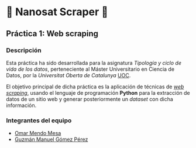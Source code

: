# 🚀 Nanosat Scraper 🚀
## Práctica 1: Web scraping
### Descripción
Esta práctica ha sido desarrollada para la asignatura *Tipología y ciclo de vida de los datos*,
perteneciente al Máster Universitario en Ciencia de Datos, por la *Universitat Oberta de Catalunya* [UOC](https://www.uoc.edu/portal/es/index.html).
<br/>

El objetivo principal de dicha práctica es la aplicación de técnicas de [*web scraping*](https://es.wikipedia.org/wiki/Web_scraping),
usando el lenguaje de programación **Python** para la extracción de datos de un sitio web y generar posteriormente
un *dataset* con dicha información.

### Integrantes del equipo

*   [Omar Mendo Mesa](https://github.com/beejeke)
*   [Guzmán Manuel Gómez Pérez](https://github.com/GGP00)